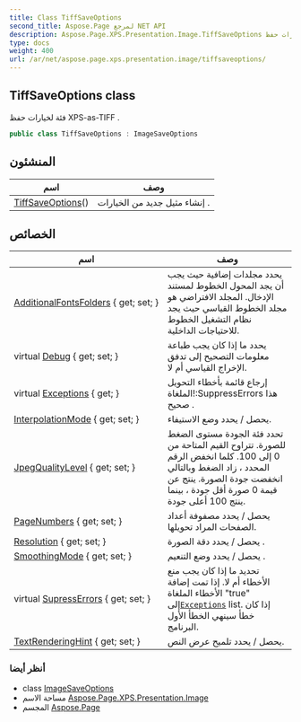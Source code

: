 ```yaml
---
title: Class TiffSaveOptions
second_title: Aspose.Page لمرجع NET API
description: Aspose.Page.XPS.Presentation.Image.TiffSaveOptions فصل. فئة لخيارات حفظ XPSasTIFF .
type: docs
weight: 400
url: /ar/net/aspose.page.xps.presentation.image/tiffsaveoptions/
---
```

## TiffSaveOptions class

فئة لخيارات حفظ XPS-as-TIFF .

```csharp
public class TiffSaveOptions : ImageSaveOptions
```

## المنشئون

| اسم | وصف |
| --- | --- |
| [TiffSaveOptions](tiffsaveoptions/)() | إنشاء مثيل جديد من الخيارات . |

## الخصائص

| اسم | وصف |
| --- | --- |
| [AdditionalFontsFolders](../../aspose.page/saveoptions/additionalfontsfolders/) { get; set; } | يحدد مجلدات إضافية حيث يجب أن يجد المحول الخطوط لمستند الإدخال. المجلد الافتراضي هو مجلد الخطوط القياسي حيث يجد نظام التشغيل الخطوط للاحتياجات الداخلية. |
| virtual [Debug](../../aspose.page/saveoptions/debug/) { get; set; } | يحدد ما إذا كان يجب طباعة معلومات التصحيح إلى تدفق الإخراج القياسي أم لا. |
| virtual [Exceptions](../../aspose.page/saveoptions/exceptions/) { get; } | إرجاع قائمة بأخطاء التحويل الملغاة!:SuppressErrors هذا صحيح . |
| [InterpolationMode](../../aspose.page.xps.presentation.image/imagesaveoptions/interpolationmode/) { get; set; } | يحصل / يحدد وضع الاستيفاء. |
| [JpegQualityLevel](../../aspose.page/saveoptions/jpegqualitylevel/) { get; set; } | تحدد فئة الجودة مستوى الضغط للصورة. تتراوح القيم المتاحة من 0 إلى 100. كلما انخفض الرقم المحدد ، زاد الضغط وبالتالي انخفضت جودة الصورة. ينتج عن قيمة 0 صورة أقل جودة ، بينما ينتج 100 أعلى جودة. |
| [PageNumbers](../../aspose.page.xps.presentation.image/imagesaveoptions/pagenumbers/) { get; set; } | يحصل / يحدد مصفوفة أعداد الصفحات المراد تحويلها. |
| [Resolution](../../aspose.page.xps.presentation.image/imagesaveoptions/resolution/) { get; set; } | يحصل / يحدد دقة الصورة . |
| [SmoothingMode](../../aspose.page.xps.presentation.image/imagesaveoptions/smoothingmode/) { get; set; } | يحصل / يحدد وضع التنعيم . |
| virtual [SupressErrors](../../aspose.page/saveoptions/supresserrors/) { get; set; } | تحديد ما إذا كان يجب منع الأخطاء أم لا. إذا تمت إضافة الأخطاء الملغاة "true" إلى[`Exceptions`](../../aspose.page/saveoptions/exceptions/) list. إذا كان خطأ سينهي الخطأ الأول البرنامج. |
| [TextRenderingHint](../../aspose.page.xps.presentation.image/imagesaveoptions/textrenderinghint/) { get; set; } | يحصل / يحدد تلميح عرض النص. |

### أنظر أيضا

* class [ImageSaveOptions](../imagesaveoptions/)
* مساحة الاسم [Aspose.Page.XPS.Presentation.Image](../../aspose.page.xps.presentation.image/)
* المجسم [Aspose.Page](../../)


